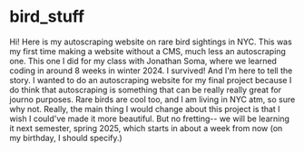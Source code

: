 # bird_stuff
 Hi! Here is my autoscraping website on rare bird sightings in NYC.
 This was my first time making a website without a CMS, much less an autoscraping one. 
 This one I did for my class with Jonathan Soma, where we learned coding in around 8 weeks
 in winter 2024. I survived! And I'm here to tell the story. 
 I wanted to do an autoscraping website for my final project because I do think that
 autoscraping is something that can be really really great for journo purposes. 
 Rare birds are cool too, and I am living in NYC atm, so sure why not. 
 Really, the main thing I would change about this project is that I wish I could've made it more beautiful. But no fretting-- we will be learning it next semester, spring 2025, which starts in about a week from now (on my birthday, I should specify.)
